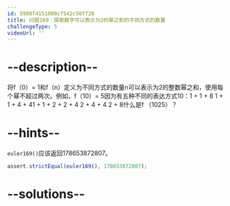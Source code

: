 ```yaml
---
id: 5900f4151000cf542c50ff28
title: 问题169：探索数字可以表示为2的幂之和的不同方式的数量
challengeType: 5
videoUrl: ''
---
```


# --description--

将f（0）= 1和f（n）定义为不同方式的数量n可以表示为2的整数幂之和，使用每个幂不超过两次。例如，f（10）= 5因为有五种不同的表达方式10：1 + 1 + 8 1 + 1 + 4 + 41 + 1 + 2 + 2 + 4 2 + 4 + 4 2 + 8什么是f （1025）？

# --hints--

`euler169()`应该返回178653872807。

```js
assert.strictEqual(euler169(), 178653872807);
```

# --solutions--

